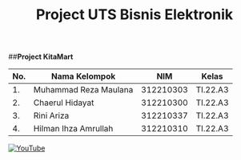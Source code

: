 <h1><p align="center"> Project UTS Bisnis Elektronik</h1><br>

##**Project KitaMart**<br>

| No.| Nama Kelompok | NIM | Kelas |
|----|------------|--------|-------|
| 1. | Muhammad Reza Maulana |  312210303 | TI.22.A3 |
| 2. | Chaerul Hidayat | 312210300| TI.22.A3 |
| 3. | Rini Ariza  | 312210337 | TI.22.A3 |
| 4. | Hilman Ihza Amrullah |  312210310 | TI.22.A3 |


[![YouTube](https://img.shields.io/badge/YouTube-FF0000?style=for-the-badge&logo=youtube&logoColor=white)](https://youtu.be/TvQ-IT0EGrw)


